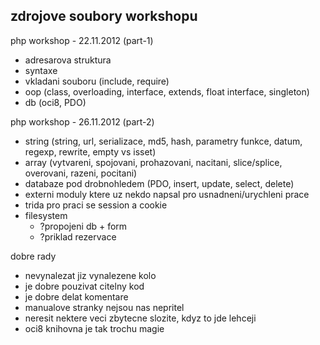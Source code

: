 zdrojove soubory workshopu
--------------------------


php workshop - 22.11.2012 (part-1)
  - adresarova struktura
  - syntaxe
  - vkladani souboru (include, require)
  - oop (class, overloading, interface, extends, float interface, singleton)
  - db (oci8, PDO)


php workshop - 26.11.2012 (part-2)
  - string (string, url, serializace, md5, hash, parametry funkce, datum, regexp, rewrite, empty vs isset)
  - array (vytvareni, spojovani, prohazovani, nacitani, slice/splice, overovani, razeni, pocitani)
  - databaze pod drobnohledem (PDO, insert, update, select, delete)
  - externi moduly ktere uz nekdo napsal pro usnadneni/urychleni prace
  - trida pro praci se session a cookie
  - filesystem
    - ?propojeni db + form
    - ?priklad rezervace


dobre rady
  - nevynalezat jiz vynalezene kolo
  - je dobre pouzivat citelny kod
  - je dobre delat komentare
  - manualove stranky nejsou nas nepritel
  - neresit nektere veci zbytecne slozite, kdyz to jde lehceji
  - oci8 knihovna je tak trochu magie
